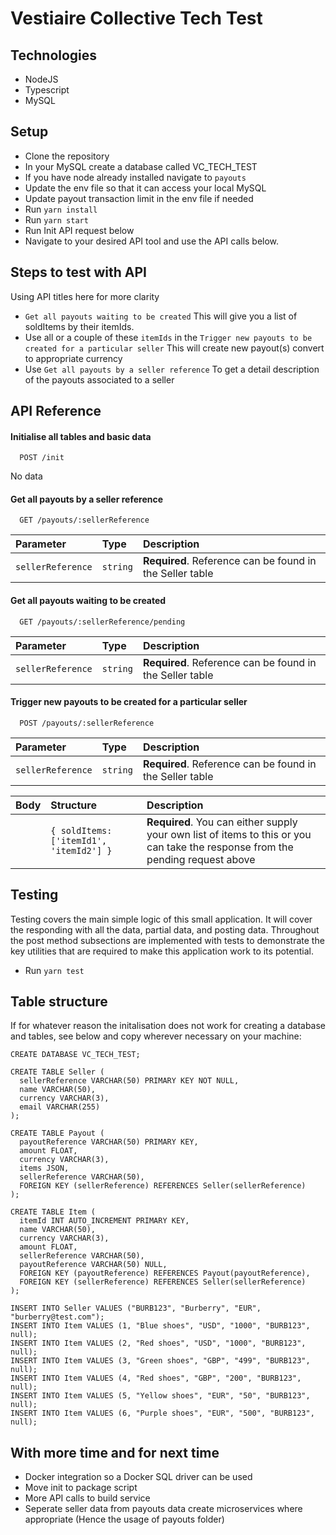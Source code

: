 
# Vestiaire Collective Tech Test

## Technologies

- NodeJS
- Typescript
- MySQL

## Setup

- Clone the repository
- In your MySQL create a database called VC_TECH_TEST
- If you have node already installed navigate to `payouts`
- Update the env file so that it can access your local MySQL
- Update payout transaction limit in the env file if needed
- Run `yarn install`
- Run `yarn start`
- Run Init API request below
- Navigate to your desired API tool and use the API calls below.

## Steps to test with API

Using API titles here for more clarity

- `Get all payouts waiting to be created` This will give you a list of soldItems by their itemIds.
- Use all or a couple of these `itemIds` in the `Trigger new payouts to be created for a particular seller` This will create new payout(s) convert to appropriate currency
- Use `Get all payouts by a seller reference` To get a detail description of the payouts associated to a seller

## API Reference

#### Initialise all tables and basic data

```http
  POST /init
```

No data

#### Get all payouts by a seller reference

```http
  GET /payouts/:sellerReference
```

| Parameter | Type     | Description                |
| :-------- | :------- | :------------------------- |
| `sellerReference` | `string` | **Required**. Reference can be found in the Seller table |

#### Get all payouts waiting to be created

```http
  GET /payouts/:sellerReference/pending
```

| Parameter | Type     | Description                       |
| :-------- | :------- | :-------------------------------- |
| `sellerReference` | `string` | **Required**. Reference can be found in the Seller table |

#### Trigger new payouts to be created for a particular seller

```http
  POST /payouts/:sellerReference
```

| Parameter | Type     | Description                       |
| :-------- | :------- | :-------------------------------- |
| `sellerReference` | `string` | **Required**. Reference can be found in the Seller table |

| Body | Structure     | Description                       |
| :-------- | :------- | :-------------------------------- |
|  | `{ soldItems: ['itemId1', 'itemId2'] }` | **Required**. You can either supply your own list of items to this or you can take the response from the pending request above |

## Testing
Testing covers the main simple logic of this small application. It will cover the responding with all the data, partial data, and posting data. Throughout the post method subsections are implemented with tests to demonstrate the key utilities that are required to make this application work to its potential.

- Run `yarn test`

## Table structure
If for whatever reason the initalisation does not work for creating a database and tables, see below and copy wherever necessary on your machine:

```
CREATE DATABASE VC_TECH_TEST;

CREATE TABLE Seller (
  sellerReference VARCHAR(50) PRIMARY KEY NOT NULL,
  name VARCHAR(50),
  currency VARCHAR(3),
  email VARCHAR(255)
);

CREATE TABLE Payout (
  payoutReference VARCHAR(50) PRIMARY KEY,
  amount FLOAT,
  currency VARCHAR(3),
  items JSON,
  sellerReference VARCHAR(50),
  FOREIGN KEY (sellerReference) REFERENCES Seller(sellerReference)
);

CREATE TABLE Item (
  itemId INT AUTO_INCREMENT PRIMARY KEY,
  name VARCHAR(50),
  currency VARCHAR(3),
  amount FLOAT,
  sellerReference VARCHAR(50),
  payoutReference VARCHAR(50) NULL,
  FOREIGN KEY (payoutReference) REFERENCES Payout(payoutReference),
  FOREIGN KEY (sellerReference) REFERENCES Seller(sellerReference)
);

INSERT INTO Seller VALUES ("BURB123", "Burberry", "EUR", "burberry@test.com");
INSERT INTO Item VALUES (1, "Blue shoes", "USD", "1000", "BURB123", null);
INSERT INTO Item VALUES (2, "Red shoes", "USD", "1000", "BURB123", null);
INSERT INTO Item VALUES (3, "Green shoes", "GBP", "499", "BURB123", null);
INSERT INTO Item VALUES (4, "Red shoes", "GBP", "200", "BURB123", null);
INSERT INTO Item VALUES (5, "Yellow shoes", "EUR", "50", "BURB123", null);
INSERT INTO Item VALUES (6, "Purple shoes", "EUR", "500", "BURB123", null);
```

## With more time and for next time
- Docker integration so a Docker SQL driver can be used
- Move init to package script
- More API calls to build service
- Seperate seller data from payouts data create microservices where appropriate (Hence the usage of payouts folder)
